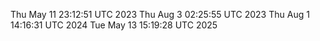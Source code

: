 
Thu May 11 23:12:51 UTC 2023
Thu Aug  3 02:25:55 UTC 2023
Thu Aug  1 14:16:31 UTC 2024
Tue May 13 15:19:28 UTC 2025
